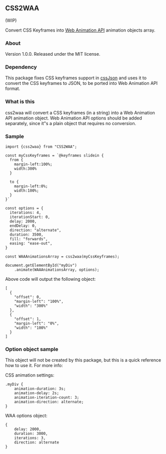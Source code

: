 ## CSS2WAA
(WIP)

Convert CSS Keyframes into [Web Animation API](https://developer.mozilla.org/en-US/docs/Web/API/Web_Animations_API) animation objects array.

### About

Version 1.0.0.
Released under the MIT license.

### Dependency
This package fixes CSS keyframes support in  [cssJson](https://github.com/aramk/CSSJSON) and uses it to convert the CSS keyframes to JSON, to be ported into Web Animation API format. 


### What is this
css2waa will convert a CSS keyframes (in a string) into a Web Animation API animation object. 
Web Animation API options should be added separately, since it"s a plain object that requires no conversion.

### Sample
```
import {css2waa} from "CSS2WAA";

const myCssKeyframes = `@keyframes slidein {
  from {
    margin-left:100%;
    width:300%
  }

  to {
    margin-left:0%;
    width:100%;
  }
}`

const options = {
  iterations: 4,
  iterationStart: 0,
  delay: 2000,
  endDelay: 0,
  direction: "alternate",
  duration: 3500,
  fill: "forwards",
  easing: "ease-out",
}

const WAAAnimationsArray = css2waa(myCssKeyframes);

document.getElementById("myDiv")
    .animate(WAAAnimationsArray, options);
```

Above code will output the following object:
```
[
  {
    "offset": 0,
    "margin-left": "100%",
    "width": "300%"
  },
  {
    "offset": 1,
    "margin-left": "0%",
    "width": "100%"
  }
]

```
### Option object sample

This object will not be created by this package, but this is a quick reference how to use it. 
For more info: 

CSS animation settings:
```
.myDiv {
    animation-duration: 3s;
    animation-delay: 2s;
    animation-iteration-count: 3;
    animation-direction: alternate;
}
```

WAA options object:

```
{
    delay: 2000,
    duration: 3000,
    iterations: 3,
    direction: alternate
}
```
